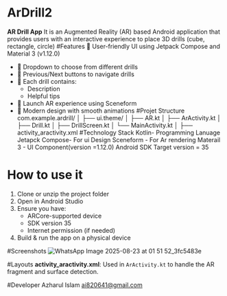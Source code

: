 # ArDrill2
**AR Drill App** It is an Augmented Reality (AR) based Android application that provides users with an interactive experience to place 3D drills (cube, rectangle, circle)
#Features
📱 User-friendly UI using Jetpack Compose and Material 3 (v1.12.0)
- 🔽 Dropdown to choose from different drills
- 🔁 Previous/Next buttons to navigate drills
- 🧠 Each drill contains:
  - Description
  - Helpful tips
- 🚀 Launch AR experience using Sceneform
- 🎨 Modern design with smooth animations
#Projet Structure
com.example.ardrill/
│
├── ui.theme/
│   ├── AR.kt
│   ├── ArActivity.kt
│   ├── Drill.kt
│   ├── DrillScreen.kt
│   └── MainActivity.kt
│
├── activity_aractivity.xml
#Technology Stack
Kotlin- Programming Lanuage
Jetapck Compose- For ui Design
Sceneform - For Ar rendering
Materail 3 - UI Component(version =1.12.0)
Android SDK
Target version = 35

# How to use it
1. Clone or unzip the project folder
2. Open in Android Studio
3. Ensure you have:
   - ARCore-supported device
   - SDK version 35
   - Internet permission (if needed)
4. Build & run the app on a physical device

#Screenshots
![WhatsApp Image 2025-08-23 at 01 51 52_3fc5483e](https://github.com/user-attachments/assets/566ac829-62cd-4610-8737-53f4f372e27a)



#Layouts
**activity_aractivity.xml**: Used in `ArActivity.kt` to handle the AR fragment and surface detection.

#Developer
Azharul Islam
ai820641@gmail.com
